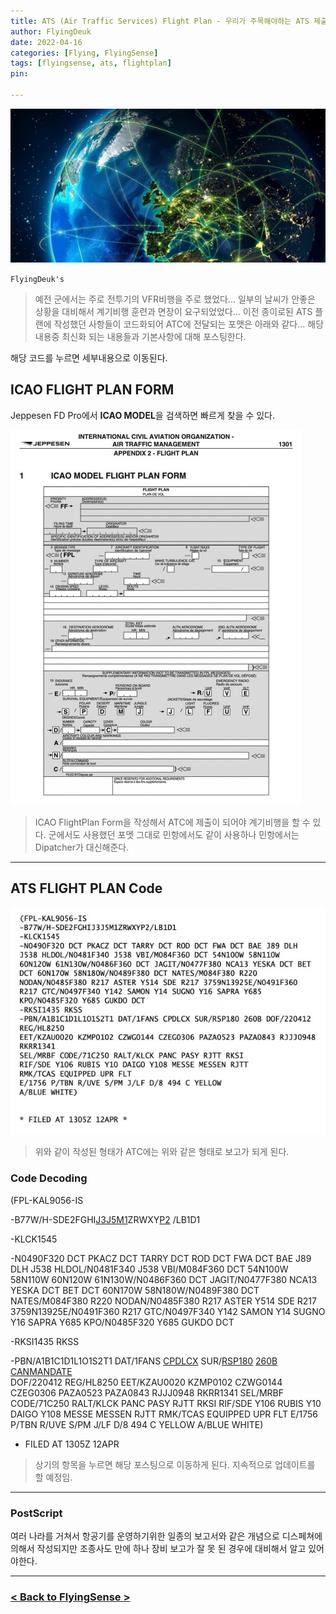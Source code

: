 ```yaml
---
title: ATS (Air Traffic Services) Flight Plan - 우리가 주목해야하는 ATS 제출 FlightPlan 항목별 해석
author: FlyingDeuk
date: 2022-04-16
categories: [Flying, FlyingSense]
tags: [flyingsense, ats, flightplan]
pin:

---
```


![ats](/img/flying/sense/ats.jpg)

`FlyingDeuk's`
> 예전 군에서는 주로 전투기의 VFR비행을 주로 했었다... 일부의 날씨가 안좋은 상황을 대비해서 계기비행 훈련과 면장이 요구되었었다... 이전 종이로된 ATS 플랜에 작성했던 사항들이 코드화되어 ATC에 전달되는 포맷은 아래와 같다... 해당 내용중 최신화 되는 내용들과 기본사항에 대해 포스팅한다.

해당 코드를 누르면 세부내용으로 이동된다.


## ICAO FLIGHT PLAN FORM
Jeppesen FD Pro에서 **ICAO MODEL**을 검색하면 빠르게 찾을 수 있다.

![ats](/img/flying/sense/ats1.jpg)
>ICAO FlightPlan Form을 작성해서 ATC에 제출이 되어야 계기비행을 할 수 있다. 군에서도 사용했던 포멧 그대로 민항에서도 같이 사용하나 민항에서는 Dipatcher가 대신해준다.

-----------

## ATS FLIGHT PLAN Code
![ats](/img/flying/sense/ats2.jpg)
>위와 같이 작성된 형태가 ATC에는 위와 같은 형태로 보고가 되게 된다.

### Code Decoding

(FPL-KAL9056-IS

-B77W/H-SDE2FGHI[J3J5M1](/posts/inmarsat/)ZRWXY[P2](/posts/rsp180/) /LB1D1

-KLCK1545

-N0490F320 DCT PKACZ DCT TARRY DCT ROD DCT FWA DCT BAE J89 DLH J538 HLDOL/N0481F340 J538 VBI/M084F360 DCT 54N100W 58N110W 60N120W 61N130W/N0486F360 DCT JAGIT/N0477F380 NCA13 YESKA DCT BET DCT 60N170W 58N180W/N0489F380 DCT NATES/M084F380 R220 NODAN/N0485F380 R217 ASTER Y514 SDE R217 3759N13925E/N0491F360 R217 GTC/N0497F340 Y142 SAMON Y14 SUGNO Y16 SAPRA Y685 KPO/N0485F320 Y685 GUKDO DCT

-RKSI1435 RKSS

-PBN/A1B1C1D1L1O1S2T1 DAT/1FANS [CPDLCX](/posts/cpdlcx/) SUR/[RSP180](/posts/rsp180/) [260B](/posts/260b/) [CANMANDATE](/posts/canmandate/) <br>
DOF/220412 REG/HL8250 EET/KZAU0020 KZMP0102 CZWG0144 CZEG0306 PAZA0523 PAZA0843 RJJJ0948 RKRR1341 SEL/MRBF CODE/71C250 RALT/KLCK PANC PASY RJTT RKSI RIF/SDE Y106 RUBIS Y10 DAIGO Y108 MESSE MESSEN RJTT RMK/TCAS EQUIPPED UPR FLT E/1756 P/TBN R/UVE S/PM J/LF D/8 494 C YELLOW A/BLUE WHITE)

 * FILED AT 1305Z 12APR

> 상기의 항목을 누르면 해당 포스팅으로 이동하게 된다. 지속적으로 업데이트를 할 예정임.

-------

### PostScript
여러 나라를 거쳐서 항공기를 운영하기위한 일종의 보고서와 같은 개념으로 디스페쳐에 의해서 작성되지만 조종사도 만에 하나 장비 보고가 잘 못 된 경우에 대비해서 알고 있어야한다.

---------

### [< Back to FlyingSense >](/categories/flyingsense/)
